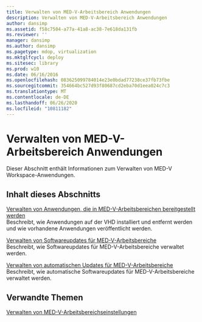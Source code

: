 ```yaml
---
title: Verwalten von MED-V-Arbeitsbereich Anwendungen
description: Verwalten von MED-V-Arbeitsbereich Anwendungen
author: dansimp
ms.assetid: f58c7504-a77a-41a8-ac38-7e618da131fb
ms.reviewer: ''
manager: dansimp
ms.author: dansimp
ms.pagetype: mdop, virtualization
ms.mktglfcycl: deploy
ms.sitesec: library
ms.prod: w10
ms.date: 06/16/2016
ms.openlocfilehash: 083625099784014e23e0bdad77238ce37fb73fbe
ms.sourcegitcommit: 354664bc527d93f80687cd2eba70d1eea024c7c3
ms.translationtype: MT
ms.contentlocale: de-DE
ms.lasthandoff: 06/26/2020
ms.locfileid: "10811182"
---
```

# Verwalten von MED-V-Arbeitsbereich Anwendungen


Dieser Abschnitt enthält Informationen zum Verwalten von MED-V Workspace-Anwendungen.

## Inhalt dieses Abschnitts


<a href="" id="managing-applications-deployed-to-med-v-workspaces"></a>[Verwalten von Anwendungen, die in MED-V-Arbeitsbereichen bereitgestellt werden](managing-applications-deployed-to-med-v-workspaces.md)  
Beschreibt, wie Anwendungen auf der VHD installiert und entfernt werden und wie vorhandene Anwendungen veröffentlicht werden.

<a href="" id="managing-software-updates-for-med-v-workspaces"></a>[Verwalten von Softwareupdates für MED-V-Arbeitsbereiche](managing-software-updates-for-med-v-workspaces.md)  
Beschreibt, wie Softwareupdates für MED-V-Arbeitsbereiche verwaltet werden.

<a href="" id="managing-automatic-updates-for-med-v-workspaces"></a>[Verwalten von automatischen Updates für MED-V-Arbeitsbereiche](managing-automatic-updates-for-med-v-workspaces.md)  
Beschreibt, wie automatische Softwareupdates für MED-V-Arbeitsbereiche verwaltet werden.

## Verwandte Themen


[Verwalten von MED-V-Arbeitsbereichseinstellungen](manage-med-v-workspace-settings.md)

 

 





